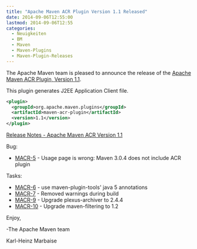 ```yaml
---
title: "Apache Maven ACR Plugin Version 1.1 Released"
date: 2014-09-06T12:55:00
lastmod: 2014-09-06T12:55
categories:
  - Neuigkeiten
  - BM
  - Maven
  - Maven-Plugins
  - Maven-Plugin-Releases
---
```

The Apache Maven team is pleased to announce the release of the 
[Apache Maven ACR Plugin, Version 1.1](http://maven.apache.org/plugins/maven-acr-plugin).

This plugin generates J2EE Application Client file.

```xml
<plugin>
  <groupId>org.apache.maven.plugins</groupId>
  <artifactId>maven-acr-plugin</artifactId>
  <version>1.1</version>
</plugin>
```

<!-- more -->

[Release Notes - Apache Maven ACR Version 1.1](http://jira.codehaus.org/secure/ReleaseNote.jspa?projectId=12123&version=17274)

Bug:

 * [MACR-5](https://issues.apache.org/jira/browse/MACR-5) - Usage page is wrong: Maven 3.0.4 does not include ACR plugin

Tasks:

 * [MACR-6](https://issues.apache.org/jira/browse/MACR-6) - use maven-plugin-tools' java 5 annotations
 * [MACR-7](https://issues.apache.org/jira/browse/MACR-7) - Removed warnings during build
 * [MACR-9](https://issues.apache.org/jira/browse/MACR-9) - Upgrade plexus-archiver to 2.4.4
 * [MACR-10](https://issues.apache.org/jira/browse/MACR-10) - Upgrade maven-filtering to 1.2
 

Enjoy,

-The Apache Maven team

Karl-Heinz Marbaise
